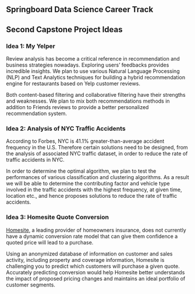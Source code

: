 
## Springboard Data Science Career Track  

## Second Capstone Project Ideas


### Idea 1: My Yelper

Review analysis has become a critical reference in recommendation and business strategies nowadays. Exploring users’ feedbacks provides incredible insights. We plan to use various Natural Language Processing (NLP) and Text Analytics techniques for building a hybrid recommendation engine for restaurants based on Yelp customer reviews.  

Both content-based filtering and collaborative filtering have their strengths and weaknesses. We plan to mix both recommendations methods in addition to Friends reviews to provide a better personalized recommendation system.



### Idea 2: Analysis of NYC Traffic Accidents

According to Forbes, NYC is 41.1% greater-than-average accident frequency in the U.S. Therefore certain solutions need to be designed, from the analysis of associated NYC traffic dataset, in order to reduce the rate of traffic accidents in NYC.  

In order to determine the optimal algorithm, we plan to test the performances of various classification and clustering algorithms. As a result we will be able to determine the contributing factor and vehicle type involved in the traffic accidents with the highest frequency, at given time, location etc., and hence proposes solutions to reduce the rate of traffic accidents.



### Idea 3: Homesite Quote Conversion

[Homesite](https://homesite.com/), a leading provider of homeowners insurance, does not currently have a dynamic conversion rate model that can give them confidence a quoted price will lead to a purchase.  

Using an anonymized database of information on customer and sales activity, including property and coverage information, Homesite is challenging you to predict which customers will purchase a given quote. Accurately predicting conversion would help Homesite better understands the impact of proposed pricing changes and maintains an ideal portfolio of customer segments.

